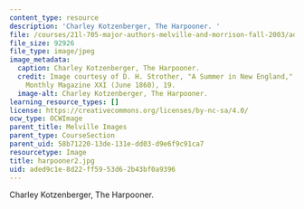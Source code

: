 ```yaml
---
content_type: resource
description: 'Charley Kotzenberger, The Harpooner. '
file: /courses/21l-705-major-authors-melville-and-morrison-fall-2003/aded9c1e8d22ff5953d62b43bf0a9396_harpooner2.jpg
file_size: 92926
file_type: image/jpeg
image_metadata:
  caption: Charley Kotzenberger, The Harpooner.
  credit: Image courtesy of D. H. Strother, "A Summer in New England," in Harper's
    Monthly Magazine XXI (June 1860), 19.
  image-alt: Charley Kotzenberger, The Harpooner.
learning_resource_types: []
license: https://creativecommons.org/licenses/by-nc-sa/4.0/
ocw_type: OCWImage
parent_title: Melville Images
parent_type: CourseSection
parent_uid: 58b71220-13de-131e-dd03-d9e6f9c91ca7
resourcetype: Image
title: harpooner2.jpg
uid: aded9c1e-8d22-ff59-53d6-2b43bf0a9396
---
```

Charley Kotzenberger, The Harpooner. 